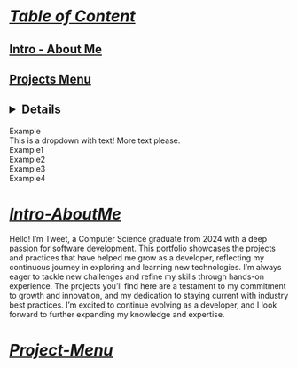 # <ins>***Table of Content***</ins>
## [Intro - About Me](#Intro-AboutMe)
## [Projects Menu](#Project-Menu)
## <details> 
  <summary>Example</summary>
  This is a dropdown with text! More text please.
  <summary>Example1</summary>
  <summary>Example2</summary>
  <summary>Example3</summary>
  <summary>Example4</summary>
</details>


# <ins>***Intro-AboutMe***</ins>
  Hello! I’m Tweet, a Computer Science graduate from 2024 with a deep passion for software development. This portfolio showcases the projects and practices that have helped me grow as a developer, reflecting my continuous journey in exploring and learning new technologies. I’m always eager to tackle new challenges and refine my skills through hands-on experience. The projects you’ll find here are a testament to my commitment to growth and innovation, and my dedication to staying current with industry best practices. I’m excited to continue evolving as a developer, and I look forward to further expanding my knowledge and expertise.

# <ins>***Project-Menu***</ins>



